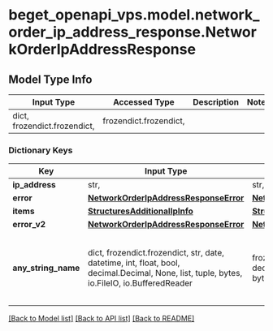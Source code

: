 # beget_openapi_vps.model.network_order_ip_address_response.NetworkOrderIpAddressResponse

## Model Type Info
Input Type | Accessed Type | Description | Notes
------------ | ------------- | ------------- | -------------
dict, frozendict.frozendict,  | frozendict.frozendict,  |  | 

### Dictionary Keys
Key | Input Type | Accessed Type | Description | Notes
------------ | ------------- | ------------- | ------------- | -------------
**ip_address** | str,  | str,  |  | [optional] 
**error** | [**NetworkOrderIpAddressResponseError**](NetworkOrderIpAddressResponseError.md) | [**NetworkOrderIpAddressResponseError**](NetworkOrderIpAddressResponseError.md) |  | [optional] 
**items** | [**StructuresAdditionalIpInfo**](StructuresAdditionalIpInfo.md) | [**StructuresAdditionalIpInfo**](StructuresAdditionalIpInfo.md) |  | [optional] 
**error_v2** | [**NetworkOrderIpAddressResponseError**](NetworkOrderIpAddressResponseError.md) | [**NetworkOrderIpAddressResponseError**](NetworkOrderIpAddressResponseError.md) |  | [optional] 
**any_string_name** | dict, frozendict.frozendict, str, date, datetime, int, float, bool, decimal.Decimal, None, list, tuple, bytes, io.FileIO, io.BufferedReader | frozendict.frozendict, str, BoolClass, decimal.Decimal, NoneClass, tuple, bytes, FileIO | any string name can be used but the value must be the correct type | [optional]

[[Back to Model list]](../../README.md#documentation-for-models) [[Back to API list]](../../README.md#documentation-for-api-endpoints) [[Back to README]](../../README.md)

